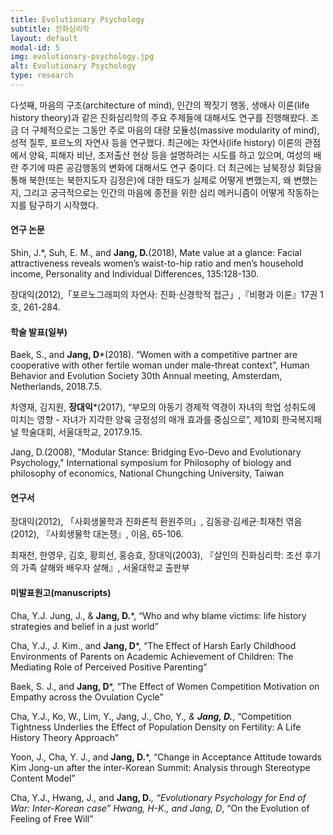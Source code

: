 ```yaml
---
title: Evolutionary Psychology
subtitle: 진화심리학
layout: default
modal-id: 5
img: evolutionary-psychology.jpg
alt: Evolutionary Psychology
type: research
---
```


다섯째, 마음의 구조(architecture of mind), 인간의 짝짓기 행동, 생애사 이론(life history theory)과 같은 진화심리학의 주요 주제들에 대해서도 연구를 진행해왔다. 조금 더 구체적으로는 그동안 주로 마음의 대량 모듈성(massive modularity of mind), 성적 질투, 포르노의 자연사 등을 연구했다. 최근에는 자연사(life history) 이론의 관점에서 양육, 피해자 비난, 초저출산 현상 등을 설명하려는 시도를 하고 있으며, 여성의 배란 주기에 따른 공감행동의 변화에 대해서도 연구 중이다. 더 최근에는 남북정상 회담을 통해 북한(또는 북한지도자 김정은)에 대한 태도가 실제로 어떻게 변했는지, 왜 변했는지, 그리고 궁극적으로는 인간의 마음에 종전을 위한 심리 메커니즘이 어떻게 작동하는지를 탐구하기 시작했다.

#### 연구 논문
Shin, J.*, Suh, E. M., and **Jang, D.**(2018), Mate value at a glance: Facial attractiveness reveals women’s waist-to-hip ratio and men’s household income, Personality and Individual Differences, 135:128-130. 

장대익(2012),「포르노그래피의 자연사: 진화·신경학적 접근」,『비평과 이론』17권 1호, 261-284.

#### 학술 발표(일부)
Baek, S., and **Jang, D***(2018). “Women with a competitive partner are cooperative with other fertile woman under male-threat context”, Human Behavior and Evolution Society 30th Annual meeting, Amsterdam, Netherlands, 2018.7.5.

차영재, 김지원, **장대익***(2017), “부모의 아동기 경제적 역경이 자녀의 학업 성취도에 미치는 영향 - 자녀가 지각한 양육 긍정성의 매개 효과를 중심으로”, 제10회 한국복지패널 학술대회, 서울대학교, 2017.9.15.

Jang, D.(2008), "Modular Stance: Bridging Evo-Devo and Evolutionary Psychology," International symposium for Philosophy of biology and philosophy of economics, National Chungching University, Taiwan

#### 연구서
장대익(2012), 「사회생물학과 진화론적 환원주의」, 김동광·김세균·최재천 엮음(2012), 『사회생물학 대논쟁』, 이음, 65-106.

최재천, 한영우, 김호, 황희선, 홍승효, 장대익(2003), 『살인의 진화심리학: 조선 후기의 가족 살해와 배우자 살해』, 서울대학교 출판부

#### 미발표원고(manuscripts)
Cha, Y.J. Jung, J., & **Jang, D.***, “Who and why blame victims: life history strategies and belief in a just world”

Cha, Y.J., J. Kim., and **Jang, D***, “The Effect of Harsh Early Childhood Environments of Parents on Academic Achievement of Children: The Mediating Role of Perceived Positive Parenting”

Baek, S. J., and **Jang, D***, “The Effect of Women Competition Motivation on Empathy across the Ovulation Cycle”

Cha, Y.J., Ko, W., Lim, Y., Jang, J., Cho, Y.*, & **Jang, D.***, “Competition Tightness Underlies the Effect of Population Density on Fertility: A Life History Theory Approach”

Yoon, J., Cha, Y. J., and **Jang, D.***, “Change in Acceptance Attitude towards Kim Jong-un after the inter-Korean Summit: Analysis through Stereotype Content Model”

Cha, Y.J., Hwang, J., and **Jang, D.***, “Evolutionary Psychology for End of War: Inter-Korean case”
Hwang, H-K., and Jang, D*, “On the Evolution of Feeling of Free Will”
